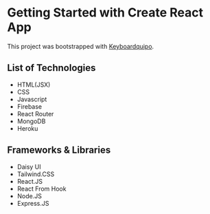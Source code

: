 # Getting Started with Create React App

This project was bootstrapped with [Keyboardquipo](https://keyboardquipo.web.app/).

## List of Technologies

- HTML(JSX)
- CSS
- Javascript
- Firebase
- React Router
- MongoDB
- Heroku

## Frameworks & Libraries

- Daisy UI
- Tailwind.CSS
- React.JS
- React From Hook
- Node.JS
- Express.JS